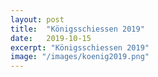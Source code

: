 ```yaml
---
layout: post
title:  "Königsschiessen 2019"
date:   2019-10-15
excerpt: "Königsschiessen 2019"
image: "/images/koenig2019.png"
---
```

